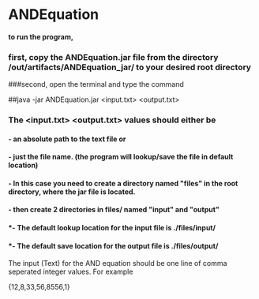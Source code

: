 # ANDEquation
#### to run the program, 
### first, copy the ANDEquation.jar file from the directory /out/artifacts/ANDEquation_jar/ to your desired root directory
###second, open the terminal and type the command 

##java -jar ANDEquation.jar  <input.txt> <output.txt>

### The <input.txt> <output.txt> values should either be

####      - an absolute path to the text file or
####      - just the file name. (the program will lookup/save the file in default location)
####          - In this case you need to create a directory named "files" in the root directory, where the jar file is located. 
####          - then create 2 directories in files/ named "input" and "output"
####          *- The default lookup location for the input file is ./files/input/
####          *- The default save location for the output file is ./files/output/

The input (Text) for the AND equation should be one line of comma seperated integer values. For example

{12,8,33,56,8556,1}
